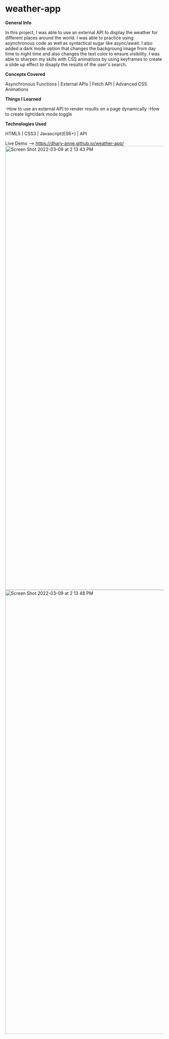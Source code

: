 # weather-app

**General Info**

In this project, I was able to use an external API to display the weather for different places around the world. I was able to practice using asynchronous code as well as syntactical sugar like async/await. I also added a dark mode option that changes the backgroung image from day time to night time and also changes the text color to ensure visibility. I was able to sharpen my skills with CSS animations by using keyframes to create a slide up effect to disaply the results of the user's search. 

**Concepts Covered**

Asynchronous Functions | External APIs | Fetch API | Advanced CSS Animations 

**Things I Learned**

-How to use an external API to render results on a page dynamically
-How to create light/dark mode toggle


**Technologies Used**

HTML5 | CSS3 | Javascript(ES6+) | API


Live Demo --> https://dhary-anne.github.io/weather-app/<img width="1413" alt="Screen Shot 2022-03-09 at 2 13 43 PM" src="https://user-images.githubusercontent.com/89426886/157516800-8b997a6a-1461-4fa1-95e0-2468cc83b9cc.png">
<img width="1413" alt="Screen Shot 2022-03-09 at 2 13 48 PM" src="https://user-images.githubusercontent.com/89426886/157516807-659ed817-ca2e-4999-a46b-1c707f8c37b1.png">
